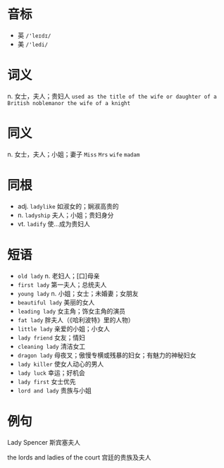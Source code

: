 # 音标

- 英 `/'leɪdɪ/`
- 美 `/'ledi/`

# 词义

n. 女士，夫人；贵妇人
`used as the title of the wife or daughter of a British noblemanor the wife of a knight`

# 同义

n. 女士，夫人；小姐；妻子
`Miss` `Mrs` `wife` `madam`

# 同根

- adj. `ladylike` 如淑女的；娴淑高贵的
- n. `ladyship` 夫人；小姐；贵妇身分
- vt. `ladify` 使…成为贵妇人

# 短语

- `old lady` n. 老妇人；[口]母亲
- `first lady` 第一夫人；总统夫人
- `young lady` n. 小姐；女士；未婚妻；女朋友
- `beautiful lady` 美丽的女人
- `leading lady` 女主角；饰女主角的演员
- `fat lady` 胖夫人（《哈利波特》里的人物）
- `little lady` 亲爱的小姐；小女人
- `lady friend` 女友；情妇
- `cleaning lady` 清洁女工
- `dragon lady` 母夜叉；傲慢专横或残暴的妇女；有魅力的神秘妇女
- `lady killer` 使女人动心的男人
- `lady luck` 幸运；好机会
- `lady first` 女士优先
- `lord and lady` 贵族与小姐

# 例句

Lady Spencer
斯宾塞夫人

the lords and ladies of the court
宫廷的贵族及夫人


